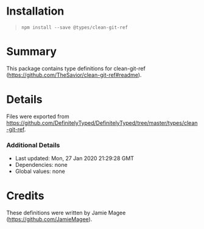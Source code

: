 # Installation
> `npm install --save @types/clean-git-ref`

# Summary
This package contains type definitions for clean-git-ref (https://github.com/TheSavior/clean-git-ref#readme).

# Details
Files were exported from https://github.com/DefinitelyTyped/DefinitelyTyped/tree/master/types/clean-git-ref.

### Additional Details
 * Last updated: Mon, 27 Jan 2020 21:29:28 GMT
 * Dependencies: none
 * Global values: none

# Credits
These definitions were written by Jamie Magee (https://github.com/JamieMagee).
